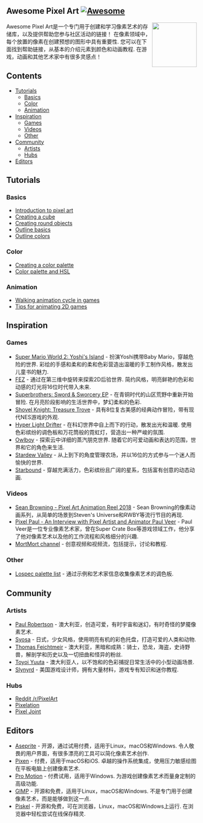 ## Awesome Pixel Art [![Awesome](https://cdn.rawgit.com/sindresorhus/awesome/d7305f38d29fed78fa85652e3a63e154dd8e8829/media/badge.svg)](https://github.com/sindresorhus/awesome)

[<img src="https://cdn.rawgit.com/Siilwyn/awesome-pixel-art/1d81c507/sheep-timelapse.gif" align="right" width="118">](https://twitter.com/mnrART)

 Awesome Pixel Art是一个专门用于创建和学习像素艺术的存储库，以及提供帮助您参与社区活动的链接！  在像素领域中，每个放置的像素在创建预想的图形中具有重要性.  您可以在下面找到帮助链接，从基本的介绍元素到颜色和动画教程.  在游戏，动画和其他艺术家中有很多灵感点！

## Contents
- [Tutorials](#tutorials)
  - [Basics](#basics)
  - [Color](#color)
  - [Animation](#animation)
- [Inspiration](#inspiration)
  - [Games](#games)
  - [Videos](#videos)
  - [Other](#other)
- [Community](#community)
  - [Artists](#artists)
  - [Hubs](#hubs)
- [Editors](#editors)

## Tutorials

### Basics
- [Introduction to pixel art](http://pixeljoint.com/forum/forum_posts.asp?TID=11299)
- [Creating a cube](http://vanmall.deviantart.com/art/How-to-start-with-pixel-art-121520884)
- [Creating round objects](http://vanmall.deviantart.com/art/How-to-make-round-objects-in-pixel-art-347907700)
- [Outline basics](http://samkeddy.com/pixel-art-outlines/)
- [Outline colors](http://samkeddy.com/pixel-art-outlines-part-2-using-color/)

### Color
- [Creating a color palette](https://betterin2d.com/2014/08/02/pixel-art-tutorial-creating-a-colour-palette/)
- [Color palette and HSL](https://opengameart.org/content/chapter-5-color-palettes)

### Animation
- [Walking animation cycle in games](https://finalbossblues.com/walk-cycles-p1/)
- [Tips for animating 2D games](http://www.gamasutra.com/view/news/176663/5_tips_for_making_great_animations_for_2D_games.php)

## Inspiration
### Games
- [Super Mario World 2: Yoshi's Island](https://en.wikipedia.org/wiki/Yoshi%27s_Island)   - 扮演Yoshi携带Baby Mario，穿越危险的世界.  彩绘的手感和柔和的柔和色彩营造出温暖的手工制作风格，散发出儿童书的魅力.
- [FEZ](http://www.fezgame.com/)   - 通过在第三维中旋转来探索2D后验世界.  简约风格，明亮鲜艳的色彩和动感的灯光将16位时代带入未来.
- [Superbrothers: Sword & Sworcery EP](http://www.swordandsworcery.com/)   - 在青铜时代的山区荒野中重新开始冒险.  在月亮阶段影响的生活世界中，梦幻柔和的色彩.
- [Shovel Knight: Treasure Trove](http://yachtclubgames.com/shovel-knight/) - 具有8位复古美感的经典动作冒险，带有现代NES游戏的外观.
- [Hyper Light Drifter](http://www.heart-machine.com/)   - 在科幻世界中自上而下的行动，散发出光和温暖.  使用色彩缤纷的调色板和万花筒般的霓虹灯，营造出一种严峻的氛围.
- [Owlboy](http://www.owlboygame.com/)   - 探索云中详细的蒸汽朋克世界.  随着它的可爱动画和表达的范围，世界和它的角色来生活.
- [Stardew Valley](https://stardewvalley.net/) - 从上到下的角度管理农场，并以16位的方式参与一个迷人而愉快的世界.
- [Starbound](https://playstarbound.com/) - 穿越充满活力，色彩缤纷且广阔的星系，包括富有创意的动态动画.

### Videos
- [Sean Browning - Pixel Art Animation Reel 2018](https://vimeo.com/250991452) -  Sean Browning的像素动画系列，从简单的场景到Steven&#39;s Universe和RWBY等流行节目的再现.
- [Pixel Paul - An Interview with Pixel Artist and Animator Paul Veer](https://vimeo.com/68038321) -  Paul Veer是一位专业像素艺术家，曾在Super Crate Box等游戏领域工作，他分享了他对像素艺术以及他的工作流程和风格细分的兴趣.
- [MortMort channel](https://www.youtube.com/channel/UCsn9MzwyPKeCE6MEGtMU4gg) - 创意视频和视频流，包括提示，讨论和教程.

### Other
- [Lospec palette list](https://lospec.com/palette-list) - 通过示例和艺术家信息收集像素艺术的调色板.

## Community

### Artists
- [Paul Robertson](http://probertson.tumblr.com/) - 澳大利亚，创造可爱，有时宇宙和迷幻，有时奇怪的梦魇像素艺术.
- [Syosa](http://collet66.blog52.fc2.com/) - 日式，少女风格，使用明亮有机的彩色托盘，打造可爱的人类和动物.
- [Thomas Feichtmeir](http://cyangmou.deviantart.com/) - 澳大利亚，黑暗和成熟：骑士，恐龙，海盗，史诗野兽，解剖学和历史以及一切扭曲和怪异的粉丝.
- [Toyoi Yuuta](http://1041uuu.tumblr.com/) - 澳大利亚人，以不饱和的色彩捕捉日常生活中的小型动画场景.
- [Slynyrd](https://www.patreon.com/slynyrd) - 美国游戏设计师，拥有大量材料，游戏专有知识和迷你教程.

### Hubs
- [Reddit /r/PixelArt](https://www.reddit.com/r/PixelArt/)
- [Pixelation](http://pixelation.org/)
- [Pixel Joint](http://pixeljoint.com/)

## Editors
- [Aseprite](http://aseprite.org/)   - 开源，通过试用付费，适用于Linux，macOS和Windows.  令人敬畏的用户界面，有很多漂亮的工具可以简化像素艺术创作.
- [Pixen](https://pixenapp.com/)   - 付费，适用于macOS和iOS.  卓越的操作系统集成，使用压力敏感绘图在平板电脑上创建像素艺术.
- [Pro Motion](http://www.cosmigo.com/pixel_animation_software)   - 付费试用，适用于Windows.  为游戏创建像素艺术而量身定制的高级功能.
- [GIMP](https://www.gimp.org/)   - 开源和免费，适用于Linux，macOS和Windows.  不是专门用于创建像素艺术，而是能够做到这一点.
- [Piskel](http://www.piskelapp.com/)   - 开源和免费，可在浏览器，Linux，macOS和Windows上运行.  在浏览器中轻松尝试在线保存精灵.
